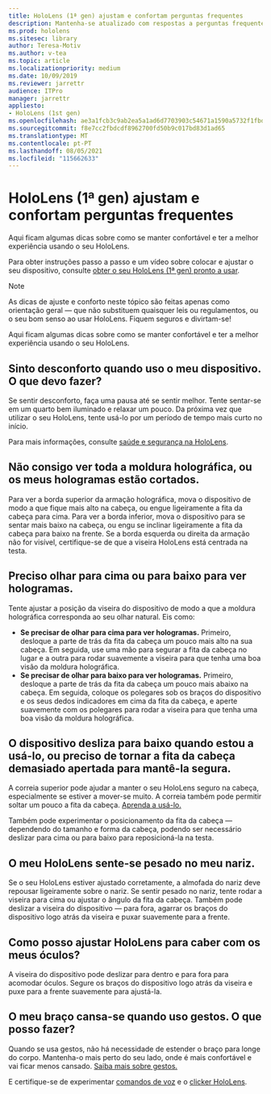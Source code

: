 ```yaml
---
title: HoloLens (1ª gen) ajustam e confortam perguntas frequentes
description: Mantenha-se atualizado com respostas a perguntas frequentes sobre como encaixar o seu dispositivo de realidade mista HoloLens (1ª gen).
ms.prod: hololens
ms.sitesec: library
author: Teresa-Motiv
ms.author: v-tea
ms.topic: article
ms.localizationpriority: medium
ms.date: 10/09/2019
ms.reviewer: jarrettr
audience: ITPro
manager: jarrettr
appliesto:
- HoloLens (1st gen)
ms.openlocfilehash: ae3a1fcb3c9ab2ea5a1ad6d7703903c54671a1590a5732f1fbde489362d9b63d
ms.sourcegitcommit: f8e7cc2fbdcdf8962700fd50b9c017bd83d1ad65
ms.translationtype: MT
ms.contentlocale: pt-PT
ms.lasthandoff: 08/05/2021
ms.locfileid: "115662633"
---
```

# <a name="hololens-1st-gen-fit-and-comfort-frequently-asked-questions"></a>HoloLens (1ª gen) ajustam e confortam perguntas frequentes

Aqui ficam algumas dicas sobre como se manter confortável e ter a melhor experiência usando o seu HoloLens.

Para obter instruções passo a passo e um vídeo sobre colocar e ajustar o seu dispositivo, consulte [obter o seu HoloLens (1ª gen) pronto a usar](hololens1-setup.md).

> [!NOTE]
> As dicas de ajuste e conforto neste tópico são feitas apenas como orientação geral &mdash; que não substituem quaisquer leis ou regulamentos, ou o seu bom senso ao usar HoloLens. Fiquem seguros e divirtam-se!

Aqui ficam algumas dicas sobre como se manter confortável e ter a melhor experiência usando o seu HoloLens.

## <a name="im-experiencing-discomfort-when-i-use-my-device-what-should-i-do"></a>Sinto desconforto quando uso o meu dispositivo. O que devo fazer?

Se sentir desconforto, faça uma pausa até se sentir melhor. Tente sentar-se em um quarto bem iluminado e relaxar um pouco. Da próxima vez que utilizar o seu HoloLens, tente usá-lo por um período de tempo mais curto no início.

Para mais informações, consulte [saúde e segurança na HoloLens](https://go.microsoft.com/fwlink/p/?LinkId=746661).

## <a name="i-cant-see-the-whole-holographic-frame-or-my-holograms-are-cut-off"></a>Não consigo ver toda a moldura holográfica, ou os meus hologramas estão cortados.

Para ver a borda superior da armação holográfica, mova o dispositivo de modo a que fique mais alto na cabeça, ou engue ligeiramente a fita da cabeça para cima. Para ver a borda inferior, mova o dispositivo para se sentar mais baixo na cabeça, ou engu se inclinar ligeiramente a fita da cabeça para baixo na frente. Se a borda esquerda ou direita da armação não for visível, certifique-se de que a viseira HoloLens está centrada na testa.

## <a name="i-need-to-look-up-or-down-to-see-holograms"></a>Preciso olhar para cima ou para baixo para ver hologramas.

Tente ajustar a posição da viseira do dispositivo de modo a que a moldura holográfica corresponda ao seu olhar natural. Eis como:

- **Se precisar de olhar para cima para ver hologramas.** Primeiro, desloque a parte de trás da fita da cabeça um pouco mais alto na sua cabeça. Em seguida, use uma mão para segurar a fita da cabeça no lugar e a outra para rodar suavemente a viseira para que tenha uma boa visão da moldura holográfica.
- **Se precisar de olhar para baixo para ver hologramas.** Primeiro, desloque a parte de trás da fita da cabeça um pouco mais abaixo na cabeça. Em seguida, coloque os polegares sob os braços do dispositivo e os seus dedos indicadores em cima da fita da cabeça, e aperte suavemente com os polegares para rodar a viseira para que tenha uma boa visão da moldura holográfica.

## <a name="the-device-slides-down-when-im-using-it-or-i-need-to-make-the-headband-too-tight-to-keep-it-secure"></a>O dispositivo desliza para baixo quando estou a usá-lo, ou preciso de tornar a fita da cabeça demasiado apertada para mantê-la segura.

A correia superior pode ajudar a manter o seu HoloLens seguro na cabeça, especialmente se estiver a mover-se muito. A correia também pode permitir soltar um pouco a fita da cabeça. [Aprenda a usá-lo.](hololens1-setup.md#adjust-fit)

Também pode experimentar o posicionamento da fita da cabeça &mdash; dependendo do tamanho e forma da cabeça, podendo ser necessário deslizar para cima ou para baixo para reposicioná-la na testa.

## <a name="my-hololens-feels-heavy-on-my-nose"></a>O meu HoloLens sente-se pesado no meu nariz.

Se o seu HoloLens estiver ajustado corretamente, a almofada do nariz deve repousar ligeiramente sobre o nariz. Se sentir pesado no nariz, tente rodar a viseira para cima ou ajustar o ângulo da fita da cabeça. Também pode deslizar a viseira do dispositivo &mdash; para fora, agarrar os braços do dispositivo logo atrás da viseira e puxar suavemente para a frente.

## <a name="how-can-i-adjust-hololens-to-fit-with-my-glasses"></a>Como posso ajustar HoloLens para caber com os meus óculos?

A viseira do dispositivo pode deslizar para dentro e para fora para acomodar óculos. Segure os braços do dispositivo logo atrás da viseira e puxe para a frente suavemente para ajustá-la.

## <a name="my-arm-gets-tired-when-i-use-gestures-what-can-i-do"></a>O meu braço cansa-se quando uso gestos. O que posso fazer?

Quando se usa gestos, não há necessidade de estender o braço para longe do corpo. Mantenha-o mais perto do seu lado, onde é mais confortável e vai ficar menos cansado. [Saiba mais sobre gestos.](hololens1-basic-usage.md#use-hololens-with-your-hands)

E certifique-se de experimentar [comandos de voz](hololens-cortana.md) e o [clicker HoloLens](hololens1-clicker.md).
